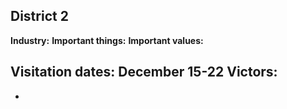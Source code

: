 ## District 2

**Industry:** 
**Important things:**
**Important values:** 

**Visitation dates:** December 15-22
**Victors:**
- 
- 